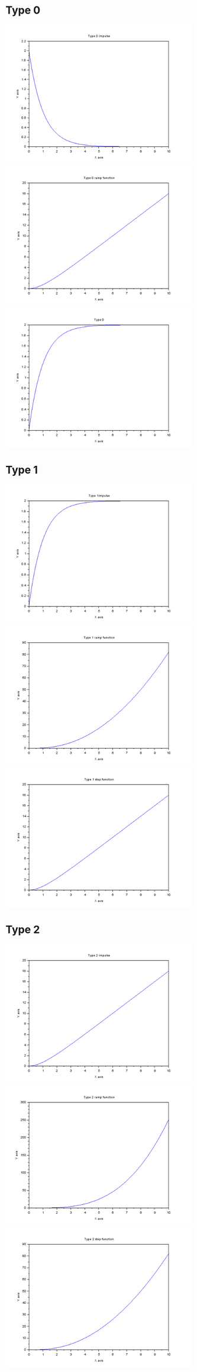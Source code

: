 # Type 0
![](type_0_imp.png)
![](type_0_ramp.png)
![](type_0_step.png)


# Type 1
![](type_1_imp.png)
![](type_1_ramp.png)
![](type_1_step.png)

# Type 2
![](type_2_imp.png)
![](type_2_ramp.png)
![](type_2_step.png)


